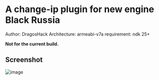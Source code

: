# A change-ip plugin for new engine Black Russia
Author: DragosHack
Architecture: armeabi-v7a
requirement: ndk 25+

**Not for the current build.**

## Screenshot
![image](https://github.com/user-attachments/assets/f13a026c-a411-4e90-a489-3ca39f5dde09)
